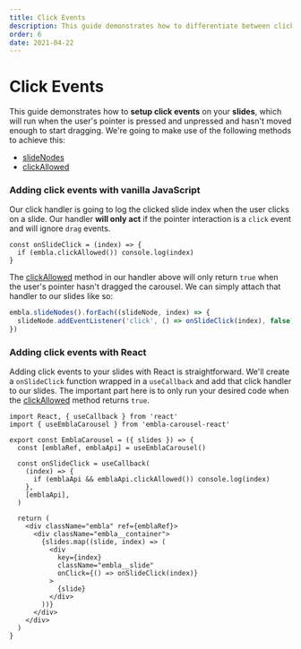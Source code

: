 ```yaml
---
title: Click Events
description: This guide demonstrates how to differentiate between click and drag events using the Embla Carousel API.
order: 6
date: 2021-04-22
---
```


# Click Events

This guide demonstrates how to **setup click events** on your **slides**, which will run when the user's pointer is pressed and unpressed and hasn't moved enough to start dragging. We're going to make use of the following methods to achieve this:

- [slideNodes](/api/methods/#slidenodes)
- [clickAllowed](/api/methods/#clickallowed)

### Adding click events with vanilla JavaScript

Our click handler is going to log the clicked slide index when the user clicks on a slide. Our handler **will only act** if the pointer interaction is a `click` event and will ignore `drag` events.

```js{2}
const onSlideClick = (index) => {
  if (embla.clickAllowed()) console.log(index)
}
```

The [clickAllowed](/api/methods/#clickallowed) method in our handler above will only return `true` when the user's pointer hasn't dragged the carousel. We can simply attach that handler to our slides like so:

```js
embla.slideNodes().forEach((slideNode, index) => {
  slideNode.addEventListener('click', () => onSlideClick(index), false)
})
```

### Adding click events with React

Adding click events to your slides with React is straightforward. We'll create a `onSlideClick` function wrapped in a `useCallback` and add that click handler to our slides. The important part here is to only run your desired code when the [clickAllowed](/api/methods/#clickallowed) method returns `true`.

```jsx{9, 21}
import React, { useCallback } from 'react'
import { useEmblaCarousel } from 'embla-carousel-react'

export const EmblaCarousel = ({ slides }) => {
  const [emblaRef, emblaApi] = useEmblaCarousel()

  const onSlideClick = useCallback(
    (index) => {
      if (emblaApi && emblaApi.clickAllowed()) console.log(index)
    },
    [emblaApi],
  )

  return (
    <div className="embla" ref={emblaRef}>
      <div className="embla__container">
        {slides.map((slide, index) => (
          <div
            key={index}
            className="embla__slide"
            onClick={() => onSlideClick(index)}
          >
            {slide}
          </div>
        ))}
      </div>
    </div>
  )
}
```
